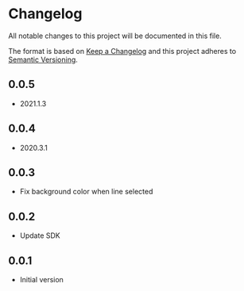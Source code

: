 # Changelog
All notable changes to this project will be documented in this file.

The format is based on [Keep a Changelog](http://keepachangelog.com/en/1.0.0/)
and this project adheres to [Semantic Versioning](http://semver.org/spec/v2.0.0.html).


## 0.0.5
- 2021.1.3

## 0.0.4
- 2020.3.1

## 0.0.3
- Fix background color when line selected

## 0.0.2
- Update SDK

## 0.0.1
- Initial version
